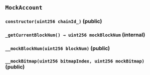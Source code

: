## `MockAccount`






### `constructor(uint256 chainId_)` (public)





### `_getCurrentBlockNum() → uint256 mockBlockNum` (internal)





### `__mockBlockNum(uint256 blockNum)` (public)





### `__mockBitmap(uint256 bitmapIndex, uint256 mockBitmap)` (public)






